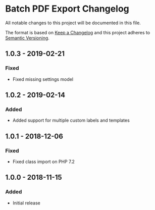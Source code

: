 # Batch PDF Export Changelog

All notable changes to this project will be documented in this file.

The format is based on [Keep a Changelog](http://keepachangelog.com/) and this project adheres to [Semantic Versioning](http://semver.org/).

## 1.0.3 - 2019-02-21
### Fixed
- Fixed missing settings model

## 1.0.2 - 2019-02-14
### Added
- Added support for multiple custom labels and templates

## 1.0.1 - 2018-12-06
### Fixed
- Fixed class import on PHP 7.2

## 1.0.0 - 2018-11-15
### Added
- Initial release
